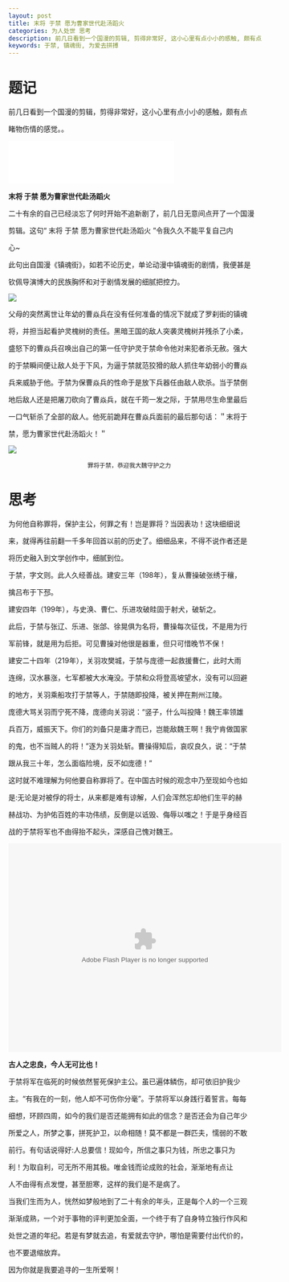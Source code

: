 ```yaml
---
layout: post
title: 末将 于禁 愿为曹家世代赴汤蹈火
categories: 为人处世 思考
description: 前几日看到一个国漫的剪辑, 剪得非常好, 这小心里有点小小的感触, 颇有点睹物伤情的感觉。
keywords: 于禁, 镇魂街, 为爱去拼搏
---
```


# 题记

前几日看到一个国漫的剪辑，剪得非常好，这小心里有点小小的感触，颇有点

睹物伤情的感觉。。

<iframe frameborder="no" border="0" marginwidth="0" marginheight="0" width="330" height="86" src="//music.163.com/outchain/player?type=2&id=31654464&auto=1&height=66"></iframe>


**末将 于禁 愿为曹家世代赴汤蹈火**

二十有余的自己已经淡忘了何时开始不追新剧了，前几日无意间点开了一个国漫

剪辑。这句“ 末将 于禁 愿为曹家世代赴汤蹈火 ”令我久久不能平复自己内

心~

此句出自国漫《镇魂街》，如若不论历史，单论动漫中镇魂街的剧情，我便甚是

钦佩导演博大的民族胸怀和对于剧情发展的细腻把控力。

![](http://onbsquc8n.bkt.clouddn.com/yujinguisi.JPEG)

父母的突然离世让年幼的曹焱兵在没有任何准备的情况下就成了罗刹街的镇魂

将，并担当起看护灵槐树的责任。黑暗王国的敌人突袭灵槐树并残杀了小柔，

盛怒下的曹焱兵召唤出自己的第一任守护灵于禁命令他对来犯者杀无赦。强大

的于禁瞬间便让敌人处于下风，为逼于禁就范狡猾的敌人抓住年幼弱小的曹焱

兵来威胁于他。于禁为保曹焱兵的性命于是放下兵器任由敌人砍杀。当于禁倒

地后敌人还是把屠刀砍向了曹焱兵，就在千筠一发之际，于禁用尽生命里最后

一口气斩杀了全部的敌人。他死前跪拜在曹焱兵面前的最后那句话：＂末将于

禁，愿为曹家世代赴汤蹈火！＂


![](http://onbsquc8n.bkt.clouddn.com/QQ%E6%88%AA%E5%9B%BE20171121192837.jpg)

```
                      罪将于禁，恭迎我大魏守护之力
```

# 思考

为何他自称罪将，保护主公，何罪之有！岂是罪将？当因表功！这块细细说

来，就得再往前翻一千多年回首以前的历史了。细细品来，不得不说作者还是

将历史融入到文学创作中，细腻到位。

于禁，字文则。此人久经善战。建安三年（198年），复从曹操破张绣于穰，

擒吕布于下邳。

建安四年（199年），与史涣、曹仁、乐进攻破眭固于射犬，破斩之。

此后，于禁与张辽、乐进、张郃、徐晃俱为名将，曹操每次征伐，不是用为行

军前锋，就是用为后拒。可见曹操对他很是器重，但只可惜晚节不保！

建安二十四年（219年），关羽攻樊城，于禁与庞德一起救援曹仁，此时大雨

连绵，汉水暴涨，七军都被大水淹没。于禁和众将登高坡望水，没有可以回避

的地方，关羽乘船攻打于禁等人，于禁随即投降，被关押在荆州江陵。

庞德大骂关羽而宁死不降，庞德向关羽说：“竖子，什么叫投降！魏王率领雄

兵百万，威振天下。你们的刘备只是庸才而已，岂能敌魏王啊！我宁肯做国家

的鬼，也不当贼人的将！”逐为关羽处斩。曹操得知后，哀叹良久，说：“于禁

跟从我三十年，怎么面临险境，反不如庞德！”

这时就不难理解为何他要自称罪将了。在中国古时候的观念中乃至现如今也如

是:无论是对被俘的将士，从来都是难有谅解，人们会浑然忘却他们生平的赫

赫战功、为护佑百姓的丰功伟绩，反倒是以诋毁、侮辱以嗤之！于是乎身经百

战的于禁将军也不由得抬不起头，深感自己愧对魏王。

<embed height="415" width="544" quality="high" allowfullscreen="true" type="application/x-shockwave-flash" src="//static.hdslb.com/miniloader.swf" flashvars="aid=16115636&page=1" pluginspage="//www.adobe.com/shockwave/download/download.cgi?P1_Prod_Version=ShockwaveFlash">



**古人之忠良，今人无可比也！**


于禁将军在临死的时候依然誓死保护主公。虽已遍体鳞伤，却可依旧护我少

主。“有我在的一刻，他人却不可伤你分毫”。于禁将军以身践行着誓言。每每

细想，环顾四周，如今的我们是否还能拥有如此的信念？是否还会为自己年少

所爱之人，所梦之事，拼死护卫，以命相随！莫不都是一群匹夫，懦弱的不敢

前行。有句话说得好:人总要信！现如今，所信之事只为钱，所忠之事只为

利！为取自利，可无所不用其极。唯金钱而论成败的社会，渐渐地有点让

人不由得有点发憷，甚至胆寒，这样的我们是不是病了。

当我们生而为人，恍然如梦般地到了二十有余的年头，正是每个人的一个三观

渐渐成熟，一个对于事物的评判更加全面，一个终于有了自身特立独行作风和

处世之道的年纪。若是有梦就去追，有爱就去守护，哪怕是需要付出代价的，

也不要退缩放弃。

因为你就是我要追寻的一生所爱啊！




